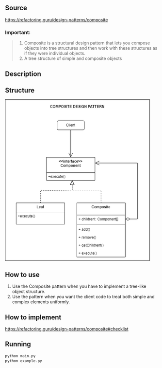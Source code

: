 ## Source

https://refactoring.guru/design-patterns/composite

### Important:

> 1. Composite is a structural design pattern that lets you compose objects into tree structures and then work with
     these structures as if they were individual objects.
> 2. A tree structure of simple and composite objects

## Description

## Structure

![alt tag](composite.png)

## How to use

1. Use the Composite pattern when you have to implement a tree-like object structure.
2. Use the pattern when you want the client code to treat both simple and complex elements uniformly.

## How to implement

https://refactoring.guru/design-patterns/composite#checklist

## Running

```
python main.py
python example.py
```